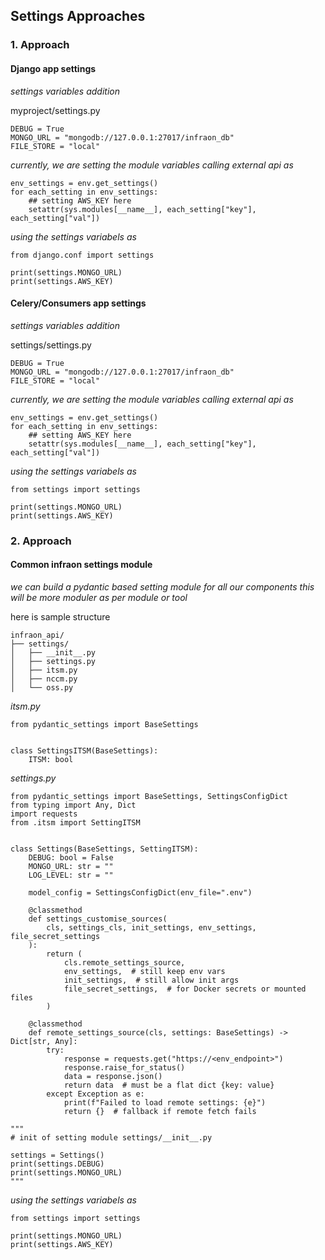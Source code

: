 ## Settings Approaches

### 1. Approach 

####  Django app settings

_settings variables addition_

myproject/settings.py
```
DEBUG = True
MONGO_URL = "mongodb://127.0.0.1:27017/infraon_db"
FILE_STORE = "local"
```

_currently, we are setting the module variables calling external api as_

```
env_settings = env.get_settings()
for each_setting in env_settings:
    ## setting AWS_KEY here
    setattr(sys.modules[__name__], each_setting["key"], each_setting["val"])
```

_using the settings variabels as_

```
from django.conf import settings

print(settings.MONGO_URL)
print(settings.AWS_KEY)
```

####  Celery/Consumers app settings

_settings variables addition_

settings/settings.py
```
DEBUG = True
MONGO_URL = "mongodb://127.0.0.1:27017/infraon_db"
FILE_STORE = "local"
```

_currently, we are setting the module variables calling external api as_

```
env_settings = env.get_settings()
for each_setting in env_settings:
    ## setting AWS_KEY here
    setattr(sys.modules[__name__], each_setting["key"], each_setting["val"])
```

_using the settings variabels as_

```
from settings import settings

print(settings.MONGO_URL)
print(settings.AWS_KEY)
```


### 2. Approach 

####  Common infraon settings module

_we can build a pydantic based setting module for all our components_
_this will be more moduler as per module or tool_

here is sample structure

```
infraon_api/
├── settings/
│   ├── __init__.py
│   ├── settings.py
│   ├── itsm.py
│   ├── nccm.py
│   └── oss.py
```

_itsm.py_
```
from pydantic_settings import BaseSettings


class SettingsITSM(BaseSettings):
    ITSM: bool

```

_settings.py_
```
from pydantic_settings import BaseSettings, SettingsConfigDict
from typing import Any, Dict
import requests
from .itsm import SettingITSM


class Settings(BaseSettings, SettingITSM):
    DEBUG: bool = False
    MONGO_URL: str = ""
    LOG_LEVEL: str = ""

    model_config = SettingsConfigDict(env_file=".env")

    @classmethod
    def settings_customise_sources(
        cls, settings_cls, init_settings, env_settings, file_secret_settings
    ):
        return (
            cls.remote_settings_source,
            env_settings,  # still keep env vars
            init_settings,  # still allow init args
            file_secret_settings,  # for Docker secrets or mounted files
        )

    @classmethod
    def remote_settings_source(cls, settings: BaseSettings) -> Dict[str, Any]:
        try:
            response = requests.get("https://<env_endpoint>")
            response.raise_for_status()
            data = response.json()
            return data  # must be a flat dict {key: value}
        except Exception as e:
            print(f"Failed to load remote settings: {e}")
            return {}  # fallback if remote fetch fails

"""
# init of setting module settings/__init__.py

settings = Settings()
print(settings.DEBUG)
print(settings.MONGO_URL)
"""

```


_using the settings variabels as_

```
from settings import settings

print(settings.MONGO_URL)
print(settings.AWS_KEY)
```


